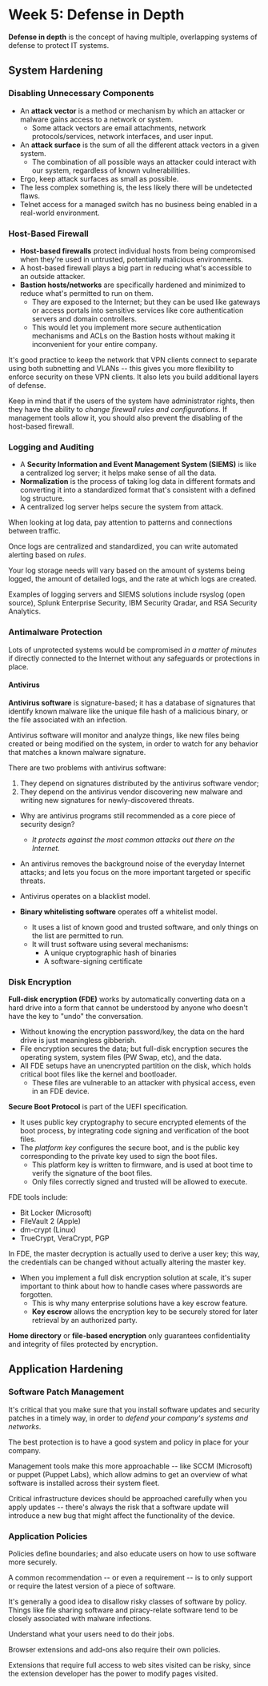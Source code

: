 # Week 5: Defense in Depth

**Defense in depth** is the concept of having multiple, overlapping systems of defense to protect IT systems.


## System Hardening

### Disabling Unnecessary Components

- An **attack vector** is a method or mechanism by which an attacker or malware gains access to a network or system.
  - Some attack vectors are email attachments, network protocols/services, network interfaces, and user input.
- An **attack surface** is the sum of all the different attack vectors in a given system.
  - The combination of all possible ways an attacker could interact with our system, regardless of known vulnerabilities.
- Ergo, keep attack surfaces as small as possible.
- The less complex something is, the less likely there will be undetected flaws.
- Telnet access for a managed switch has no business being enabled in a real-world environment.


### Host-Based Firewall

- **Host-based firewalls** protect individual hosts from being compromised when they're used in untrusted, potentially malicious environments.
- A host-based firewall plays a big part in reducing what's accessible to an outside attacker.
- **Bastion hosts/networks** are specifically hardened and minimized to reduce what's permitted to run on them.
  - They are exposed to the Internet; but they can be used like gateways or access portals into sensitive services like core authentication servers and domain controllers.
  - This would let you implement more secure authentication mechanisms and ACLs on the Bastion hosts without making it inconvenient for your entire company.

It's good practice to keep the network that VPN clients connect to separate using both subnetting and VLANs -- this gives you more flexibility to enforce security on these VPN clients. It also lets you build additional layers of defense.

Keep in mind that if the users of the system have administrator rights, then they have the ability to *change firewall rules and configurations*. If management tools allow it, you should also prevent the disabling of the host-based firewall.


### Logging and Auditing

- A **Security Information and Event Management System (SIEMS)** is like a centralized log server; it helps make sense of all the data.
- **Normalization** is the process of taking log data in different formats and converting it into a standardized format that's consistent with a defined log structure.
- A centralized log server helps secure the system from attack.

When looking at log data, pay attention to patterns and connections between traffic.

Once logs are centralized and standardized, you can write automated alerting based on *rules*.

Your log storage needs will vary based on the amount of systems being logged, the amount of detailed logs, and the rate at which logs are created.

Examples of logging servers and SIEMS solutions include rsyslog (open source), Splunk Enterprise Security, IBM Security Qradar, and RSA Security Analytics.


### Antimalware Protection

Lots of unprotected systems would be compromised *in a matter of minutes* if directly connected to the Internet without any safeguards or protections in place.

#### Antivirus
**Antivirus software** is signature-based; it has a database of signatures that identify known malware like the unique file hash of a malicious binary, or the file associated with an infection.

Antivirus software will monitor and analyze things, like new files being created or being modified on the system, in order to watch for any behavior that matches a known malware signature.

There are two problems with antivirus software:
1. They depend on signatures distributed by the antivirus software vendor;
2. They depend on the antivirus vendor discovering new malware and writing new signatures for newly-discovered threats.

- Why are antivirus programs still recommended as a core piece of security design?
  - *It protects against the most common attacks out there on the Internet.*
- An antivirus removes the background noise of the everyday Internet attacks; and lets you focus on the more important targeted or specific threats.

- Antivirus operates on a blacklist model.
- **Binary whitelisting software** operates off a whitelist model.
  - It uses a list of known good and trusted software, and only things on the list are permitted to run.
  - It will trust software using several mechanisms:
    - A unique cryptographic hash of binaries
    - A software-signing certificate


### Disk Encryption

**Full-disk encryption (FDE)** works by automatically converting data on a hard drive into a form that cannot be understood by anyone who doesn't have the key to "undo" the conversation.

- Without knowing the encryption password/key, the data on the hard drive is just meaningless gibberish.
- File encryption secures the data; but full-disk encryption secures the operating system, system files (PW Swap, etc), and the data.
- All FDE setups have an unencrypted partition on the disk, which holds critical boot files like the kernel and bootloader.
  - These files are vulnerable to an attacker with physical access, even in an FDE device.

**Secure Boot Protocol** is part of the UEFI specification.
- It uses public key cryptography to secure encrypted elements of the boot process, by integrating code signing and verification of the boot files.
- The *platform key* configures the secure boot, and is the public key corresponding to the private key used to sign the boot files.
  - This platform key is written to firmware, and is used at boot time to verify the signature of the boot files.
  - Only files correctly signed and trusted will be allowed to execute.

FDE tools include:
- Bit Locker (Microsoft)
- FileVault 2 (Apple)
- dm-crypt (Linux)
- TrueCrypt, VeraCrypt, PGP

In FDE, the master decryption is actually used to derive a user key; this way, the credentials can be changed without actually altering the master key.

- When you implement a full disk encryption solution at scale, it's super important to think about how to handle cases where passwords are forgotten.
  - This is why many enterprise solutions have a key escrow feature.
  - **Key escrow** allows the encryption key to be securely stored for later retrieval by an authorized party.

**Home directory** or **file-based encryption** only guarantees confidentiality and integrity of files protected by encryption.


## Application Hardening

### Software Patch Management

It's critical that you make sure that you install software updates and security patches in a timely way, in order to *defend your company's systems and networks*.

The best protection is to have a good system and policy in place for your company.

Management tools make this more approachable -- like SCCM (Microsoft) or puppet (Puppet Labs), which allow admins to get an overview of what software is installed across their system fleet.

Critical infrastructure devices should be approached carefully when you apply updates -- there's always the risk that a software update will introduce a new bug that might affect the functionality of the device.


### Application Policies

Policies define boundaries; and also educate users on how to use software more securely.

A common recommendation -- or even a requirement -- is to only support or require the latest version of a piece of software.

It's generally a good idea to disallow risky classes of software by policy. Things like file sharing software and piracy-relate software tend to be closely associated with malware infections.

Understand what your users need to do their jobs.

Browser extensions and add-ons also require their own policies.

Extensions that require full access to web sites visited can be risky, since the extension developer has the power to modify pages visited.

